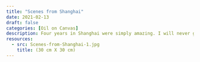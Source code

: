 ```yaml
---
title: "Scenes from Shanghai"
date: 2021-02-13
draft: false
categories: [Oil on Canvas]
description: Four years in Shanghai were simply amazing. I will never get over the contrast of watching the most modern of skyscrapers tower over small 2 story buildings with clothes being dried using the simplest of technology - a clothes line.
resources:
  - src: Scenes-from-Shanghai-1.jpg
    title: (30 cm X 30 cm)
---
```




